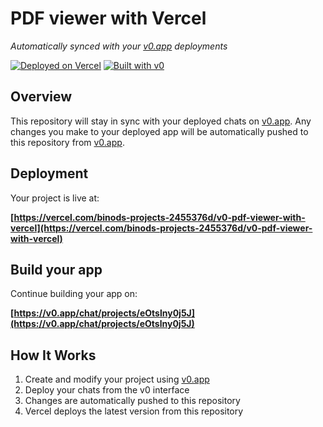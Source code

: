 # PDF viewer with Vercel

*Automatically synced with your [v0.app](https://v0.app) deployments*

[![Deployed on Vercel](https://img.shields.io/badge/Deployed%20on-Vercel-black?style=for-the-badge&logo=vercel)](https://vercel.com/binods-projects-2455376d/v0-pdf-viewer-with-vercel)
[![Built with v0](https://img.shields.io/badge/Built%20with-v0.app-black?style=for-the-badge)](https://v0.app/chat/projects/eOtslny0j5J)

## Overview

This repository will stay in sync with your deployed chats on [v0.app](https://v0.app).
Any changes you make to your deployed app will be automatically pushed to this repository from [v0.app](https://v0.app).

## Deployment

Your project is live at:

**[https://vercel.com/binods-projects-2455376d/v0-pdf-viewer-with-vercel](https://vercel.com/binods-projects-2455376d/v0-pdf-viewer-with-vercel)**

## Build your app

Continue building your app on:

**[https://v0.app/chat/projects/eOtslny0j5J](https://v0.app/chat/projects/eOtslny0j5J)**

## How It Works

1. Create and modify your project using [v0.app](https://v0.app)
2. Deploy your chats from the v0 interface
3. Changes are automatically pushed to this repository
4. Vercel deploys the latest version from this repository
